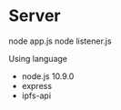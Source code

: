<h1>Server</h1>

node app.js
node listener.js

Using language

- node.js 10.9.0
- express
- ipfs-api
